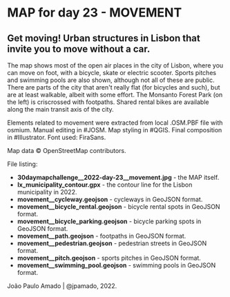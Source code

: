 <h1>MAP for day 23 - MOVEMENT</h1>
<h2>Get moving! Urban structures in Lisbon that invite you to move without a car.</h2>
<p>The map shows most of the open air places in the city of Lisbon, where you can move on foot, with a bicycle, skate or electric scooter.
Sports pitches and swimming pools are also shown, although not all of these are public. There are parts of the city that aren't really 
flat (for bicycles and such), but are at least walkable, albeit with some effort. The Monsanto Forest Park (on the left) is criscrossed 
with footpaths. Shared rental bikes are available along the main transit axis of the city. </p>
<p>Elements related to movement were extracted from local .OSM.PBF file with osmium. Manual editing in #JOSM. Map styling in #QGIS. 
Final composition in #Illustrator. Font used: FiraSans.</p>
<p>Map data © OpenStreetMap contributors.</p>
<p>File listing:</p>
<ul>
  <li><b>30daymapchallenge__2022-day-23__movement.jpg</b> - the MAP itself.</li>
  <li><b>lx_municipality_contour.gpx</b> - the contour line for the Lisbon municipality in 2022.</li>
  <li><b>movement__cycleway.geojson</b> - cycleways in GeoJSON format.</li>
  <li><b>movement__bicycle_rental.geojson</b> - bicycle rental spots in GeoJSON format.</li>
  <li><b>movement__bicycle_parking.geojson</b> - bicycle parking spots in GeoJSON format.</li>
  <li><b>movement__path.geojson</b> - footpaths in GeoJSON format.</li>
  <li><b>movement__pedestrian.geojson</b> - pedestrian streets in GeoJSON format.</li>
  <li><b>movement__pitch.geojson</b> - sports pitches in GeoJSON format.</li>
  <li><b>movement__swimming_pool.geojson</b> - swimming pools in GeoJSON format.</li>
  </ul>
<p>João Paulo Amado | @jpamado, 2022.</p>
